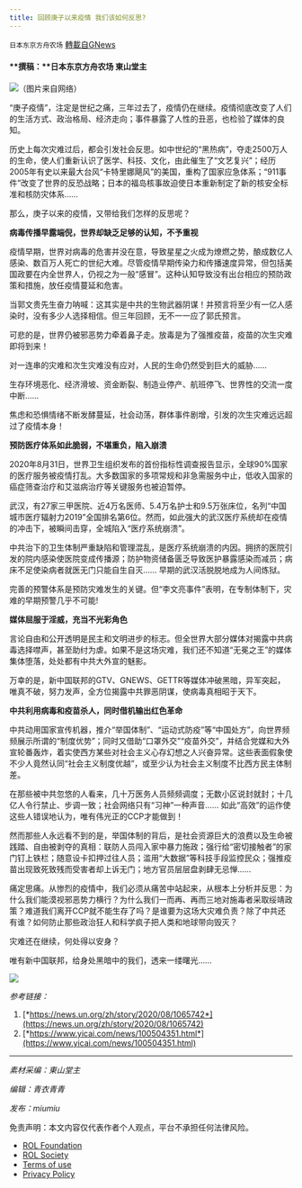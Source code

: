 ```yaml
---
title: 回顾庚子以来疫情 我们该如何反思?
---
```

`日本东京方舟农场` [轉載自GNews](https://gnews.org/zh-hans/1671215/)

#### **撰稿：**日本东京方舟农场 東山堂主

![](https://assets.gnews.org/wp-content/uploads/2021/11/B15B8FFC-8E4A-4FE9-846F-FFD1C651CCA3.jpeg)（图片来自网络）

“庚子疫情”，注定是世纪之痛，三年过去了，疫情仍在继续。疫情彻底改变了人们的生活方式、政治格局、经济走向；事件暴露了人性的丑恶，也检验了媒体的良知。

历史上每次灾难过后，都会引发社会反思。如中世纪的“黑热病”，夺走2500万人的生命，使人们重新认识了医学、科技、文化，由此催生了“文艺复兴”；经历2005年有史以来最大台风“卡特里娜飓风”的美国，重构了国家应急体系；“911事件”改变了世界的反恐战略；日本的福岛核事故迫使日本重新制定了新的核安全标准和核防灾体系……

那么，庚子以来的疫情，又带给我们怎样的反思呢？

**病毒传播早露端倪，世界却缺乏足够的认知，不予重视**

疫情早期，世界对病毒的危害并没在意，导致星星之火成为燎燃之势，酿成数亿人感染、数百万人死亡的世纪大难。尽管疫情早期传染力和传播速度异常，但包括美国政要在内全世界人，仍视之为一般“感冒”。这种认知导致没有出台相应的预防政策和措施，放任疫情蔓延和危害。

当郭文贵先生奋力呐喊：这其实是中共的生物武器阴谋！并预言将至少有一亿人感染时，没有多少人选择相信。但三年回顾，无不一一应了郭氏预言。

可悲的是，世界仍被邪恶势力牵着鼻子走。放毒是为了强推疫苗，疫苗的次生灾难即将到来！

对一连串的灾难和次生灾难没有应对，人民的生命仍然受到巨大的威胁……

生存环境恶化、经济滑坡、资金断裂、制造业停产、航班停飞、世界性的交流一度中断……

焦虑和恐惧情绪不断发酵蔓延，社会动荡，群体事件剧增，引发的次生灾难远远超过了疫情本身！

**预防医疗体系如此脆弱，不堪重负，陷入崩溃**

2020年8月31日，世界卫生组织发布的首份指标性调查报告显示，全球90%国家的医疗服务被疫情打乱。大多数国家的多项常规和非急需服务中止，低收入国家的癌症筛查治疗和艾滋病治疗等关键服务也被迫暂停。

武汉，有27家三甲医院、近4万名医师、5.4万名护士和9.5万张床位，名列“中国城市医疗辐射力2019”全国排名第6位。然而，如此强大的武汉医疗系统却在疫情的冲击下，被瞬间击穿，全城陷入“医疗系统崩溃”。

中共治下的卫生体制严重缺陷和管理混乱，是医疗系统崩溃的内因。拥挤的医院引发的院内感染使医院变成传播源；防护物资储备匮乏导致医护暴露感染而减员；病床不足使染病者就医无门只能自生自灭…… 早期的武汉活脱脱地成为人间炼狱。

完善的预警体系是预防灾难发生的关键。但“李文亮事件”表明，在专制体制下，灾难的早期预警几乎不可能!

**媒体屈服于淫威，充当不光彩角色**

言论自由和公开透明是民主和文明进步的标志。但全世界大部分媒体对揭露中共病毒选择噤声，甚至助纣为虐。如果不是这场灾难，我们还不知道“无冕之王”的媒体集体堕落，处处都有中共大外宣的魅影。

万幸的是，新中国联邦的GTV、GNEWS、GETTR等媒体冲破黑暗，异军突起，唯真不破，努力发声，全方位揭露中共罪恶阴谋，使病毒真相昭于天下。

**中共利用病毒和疫苗杀人，同时借机输出红色革命**

中共动用国家宣传机器，推介“举国体制”、“运动式防疫”等“中国处方”，向世界频频展示所谓的“制度优势”；同时又借助“口罩外交”“疫苗外交”，并结合党媒和大外宣轮番轰炸，着实使西方某些对社会主义心存幻想之人兴奋异常。这些表面假象使不少人竟然认同“社会主义制度优越”，或至少认为社会主义制度不比西方民主体制差。

在那些被中共忽悠的人看来，几十万医务人员频频调度；无数小区说封就封；十几亿人令行禁止、步调一致；社会网络只有“习神”一种声音…… 如此“高效”的运作使这些人错误地认为，唯有伟光正的CCP才能做到！

然而那些人永远看不到的是，举国体制的背后，是社会资源巨大的浪费以及生命被践踏、自由被剥夺的真相：联防人员闯入家中暴力施政；强行给“密切接触者”的家门钉上铁栏；随意设卡扣押过往人员；滥用“大数据”等科技手段监控民众；强推疫苗出现致死致残而受害者却上诉无门；地方官员层层盘剥肆无忌惮……

痛定思痛。从惨烈的疫情中，我们必须从痛苦中站起来，从根本上分析并反思：为什么我们能漠视邪恶势力横行？为什么我们一而再、再而三地对施毒者采取绥靖政策？难道我们离开CCP就不能生存了吗？是谁要为这场大灾难负责？除了中共还有谁？如何防止那些政治狂人和科学疯子把人类和地球带向毁灭？

灾难还在继续，何处得以安身？

唯有新中国联邦，给身处黑暗中的我们，透来一缕曙光……

![](https://assets.gnews.org/wp-content/uploads/2021/11/47A6B984-A740-4230-A999-E0427DA3C795.jpeg)

*参考链接：*

1. [*https://news.un.org/zh/story/2020/08/1065742*](https://news.un.org/zh/story/2020/08/1065742)
2. [*https://www.yicai.com/news/100504351.html*](https://www.yicai.com/news/100504351.html)


* * *

*素材采编：東山堂主*

*编辑：青衣青青*

*发布：miumiu*

 

免责声明：本文内容仅代表作者个人观点，平台不承担任何法律风险。

- [ROL Foundation](https://rolfoundation.org/)
- [ROL Society](https://rolsociety.org/)
- [Terms of use](https://gnews.org/terms-of-use-3/)
- [Privacy Policy](https://gnews.org/privacy-policy/)
